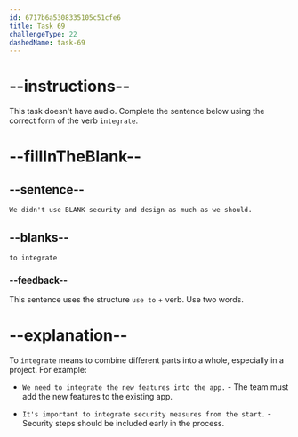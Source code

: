 ```yaml
---
id: 6717b6a5308335105c51cfe6
title: Task 69
challengeType: 22
dashedName: task-69
---
```


# --instructions--

This task doesn't have audio. Complete the sentence below using the correct form of the verb `integrate`.

# --fillInTheBlank--

## --sentence--

`We didn't use BLANK security and design as much as we should.`

## --blanks--

`to integrate`

### --feedback--

This sentence uses the structure `use to` + verb. Use two words.

# --explanation--

To `integrate` means to combine different parts into a whole, especially in a project. For example:

- `We need to integrate the new features into the app.` - The team must add the new features to the existing app.

- `It's important to integrate security measures from the start.` - Security steps should be included early in the process.
